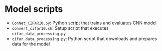 # Model scripts

* `ConNet_CIFAR10.py`: Python script that trains and evaluates CNN model
* `convert_cifar10.sh`: Setup script that executes `cifar_data_processing.py`
* `cifar_data_processing.py`: Python script that downloads and prepares data for the model
